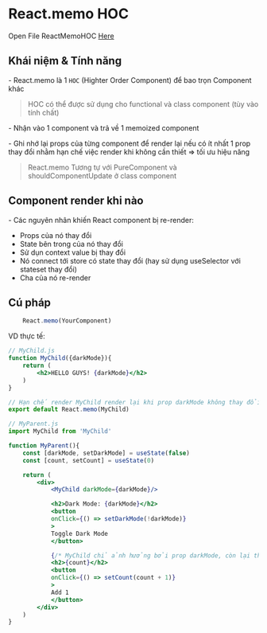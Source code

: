 # React.memo HOC
Open File ReactMemoHOC [Here](../4_React_project/tiktok/src/components/React_memo_HOC/React_memo_HOC.js)

## Khái niệm & Tính năng
\- React.memo là 1 `HOC` (Highter Order Component) để bao trọn Component khác
> HOC có thể được sử dụng cho functional và class component (tùy vào tính chất)

\- Nhận vào 1 component và trả về 1 memoized component

\- Ghi nhớ lại props của từng component để render lại nếu có ít nhất 1 prop thay đổi nhằm hạn chế việc render khi không cần thiết => tối ưu hiệu năng
> React.memo Tương tự với PureComponent và shouldComponentUpdate ở class component

## Component render khi nào
\- Các nguyên nhân khiến React component bị re-render:
- Props của nó thay đổi
- State bên trong của nó thay đổi
- Sử dụn context value bị thay đổi
- Nó connect tới store có state thay đổi (hay sử dụng useSelector với stateset thay đổi)
- Cha của nó re-render

## Cú pháp
```jsx
    React.memo(YourComponent)
```

VD thực tế:
```jsx
// MyChild.js
function MyChild({darkMode}){
    return (
        <h2>HELLO GUYS! {darkMode}</h2>
    )
}

// Hạn chế render MyChild render lại khi prop darkMode không thay đổi
export default React.memo(MyChild)

// MyParent.js
import MyChild from 'MyChild'

function MyParent(){
    const [darkMode, setDarkMode] = useState(false)
    const [count, setCount] = useState(0)

    return (
        <div>
            <MyChild darkMode={darkMode}/>

            <h2>Dark Mode: {darkMode}</h2>
            <button 
            onClick={() => setDarkMode(!darkMode)}
            >
            Toggle Dark Mode
            </button>

            {/* MyChild chỉ ảnh hưởng bởi prop darkMode, còn lại thì không */}
            <h2>{count}</h2>
            <button 
            onClick={() => setCount(count + 1)}
            >
            Add 1
            </button>
        </div>
    )
}
```